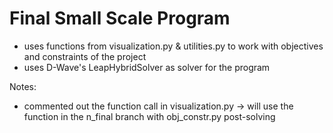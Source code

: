 #   Final Small Scale Program

- uses functions from visualization.py & utilities.py to
work with objectives and constraints of the project
- uses D-Wave's LeapHybridSolver as solver for the program


Notes:

- commented out the function call in visualization.py -> will use the function in the n_final branch with obj_constr.py post-solving